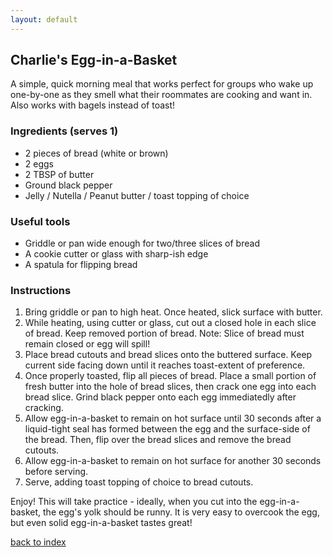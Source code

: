 ```yaml
---
layout: default
---
```


<!---
This is a comment. Note the triple dash to start, but double to end
-->

## Charlie's Egg-in-a-Basket
<!---
Put your name or github username somewhere
-->

A simple, quick morning meal that works perfect for groups who wake up one-by-one as they smell what their roommates are cooking and want in. Also works with bagels instead of toast!

### Ingredients (serves 1)
- 2 pieces of bread (white or brown)
- 2 eggs
- 2 TBSP of butter
- Ground black pepper
- Jelly / Nutella / Peanut butter / toast topping of choice

### Useful tools
- Griddle or pan wide enough for two/three slices of bread
- A cookie cutter or glass with sharp-ish edge
- A spatula for flipping bread

### Instructions
1. Bring griddle or pan to high heat. Once heated, slick surface with butter.
2. While heating, using cutter or glass, cut out a closed hole in each slice of bread. Keep removed portion of bread. Note: Slice of bread must remain closed or egg will spill!
3. Place bread cutouts and bread slices onto the buttered surface. Keep current side facing down until it reaches toast-extent of preference.
3. Once properly toasted, flip all pieces of bread. Place a small portion of fresh butter into the hole of bread slices, then crack one egg into each bread slice. Grind black pepper onto each egg immediatedly after cracking.
4. Allow egg-in-a-basket to remain on hot surface until 30 seconds after a liquid-tight seal has formed between the egg and the surface-side of the bread. Then, flip over the bread slices and remove the bread cutouts.
5. Allow egg-in-a-basket to remain on hot surface for another 30 seconds before serving.
6. Serve, adding toast topping of choice to bread cutouts.

Enjoy! This will take practice - ideally, when you cut into the egg-in-a-basket, the egg's yolk should be runny. It is very easy to overcook the egg, but even solid egg-in-a-basket tastes great!

<!--
Keep this link to return to the index
-->
[back to index](../)